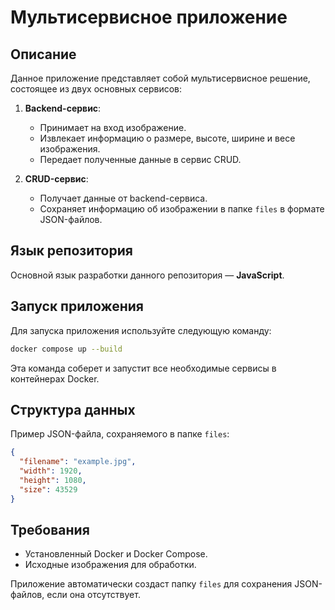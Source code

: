 # Мультисервисное приложение

## Описание

Данное приложение представляет собой мультисервисное решение, состоящее из двух основных сервисов:

1. **Backend-сервис**:
    - Принимает на вход изображение.
    - Извлекает информацию о размере, высоте, ширине и весе изображения.
    - Передает полученные данные в сервис CRUD.

2. **CRUD-сервис**:
    - Получает данные от backend-сервиса.
    - Сохраняет информацию об изображении в папке `files` в формате JSON-файлов.

## Язык репозитория

Основной язык разработки данного репозитория — **JavaScript**.

## Запуск приложения

Для запуска приложения используйте следующую команду:

```bash
docker compose up --build
```

Эта команда соберет и запустит все необходимые сервисы в контейнерах Docker.

## Структура данных

Пример JSON-файла, сохраняемого в папке `files`:

```json
{
  "filename": "example.jpg",
  "width": 1920,
  "height": 1080,
  "size": 43529
}
```

## Требования

- Установленный Docker и Docker Compose.
- Исходные изображения для обработки.

Приложение автоматически создаст папку `files` для сохранения JSON-файлов, если она отсутствует.